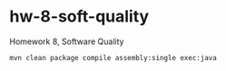 # hw-8-soft-quality
Homework 8, Software Quality

```sh
mvn clean package compile assembly:single exec:java
```
